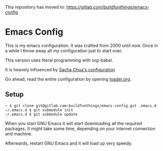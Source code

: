 This repository has moved to: https://gitlab.com/buildfunthings/emacs-config

# Emacs Config

This is my emacs configuration. It was crafted from 2000 until
now. Once in a while I throw away all my configuration just to start
over.

This version uses literal programming with org-babel.

It is heavely influenced by [Sacha Chua's configuration](http://pages.sachachua.com/.emacs.d/Sacha.html)

Go ahead, read the entire configuration by opening [loader.org](loader.org).

## Setup

```
~ $ git clone git@gitlab.com:buildfunthings/emacs-config.git .emacs.d
~/.emacs.d $ git submodule init
~/.emacs.d $ git submodule update
```

When you start GNU Emacs it will start downloading all the required packages. It might take some time, depending on your internet connection and machine.

Afterwards, restart GNU Emacs and it will load up very speedy.
